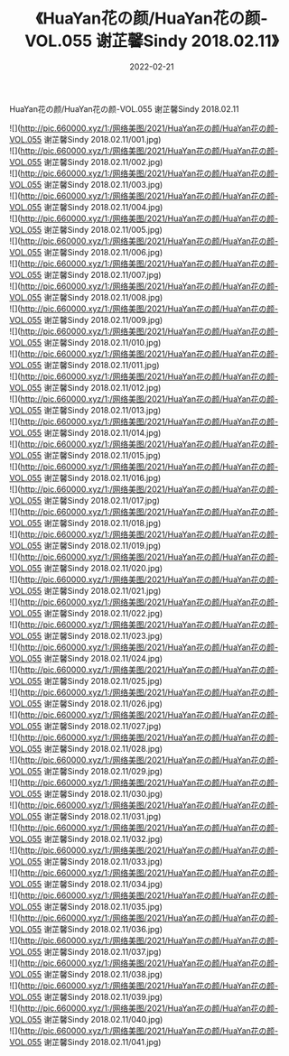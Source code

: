 ﻿---
layout: post
title:  《HuaYan花の颜/HuaYan花の颜-VOL.055 谢芷馨Sindy 2018.02.11》
date:   2022-02-21
img: http://pic.660000.xyz/1:/网络美图/2021/HuaYan花の颜/HuaYan花の颜-VOL.055 谢芷馨Sindy 2018.02.11/000.jpg
categories: [美女, 清纯, 唯美]
---

HuaYan花の颜/HuaYan花の颜-VOL.055 谢芷馨Sindy 2018.02.11

 ![](http://pic.660000.xyz/1:/网络美图/2021/HuaYan花の颜/HuaYan花の颜-VOL.055 谢芷馨Sindy 2018.02.11/001.jpg) <br>![](http://pic.660000.xyz/1:/网络美图/2021/HuaYan花の颜/HuaYan花の颜-VOL.055 谢芷馨Sindy 2018.02.11/002.jpg) <br>![](http://pic.660000.xyz/1:/网络美图/2021/HuaYan花の颜/HuaYan花の颜-VOL.055 谢芷馨Sindy 2018.02.11/003.jpg) <br>![](http://pic.660000.xyz/1:/网络美图/2021/HuaYan花の颜/HuaYan花の颜-VOL.055 谢芷馨Sindy 2018.02.11/004.jpg) <br>![](http://pic.660000.xyz/1:/网络美图/2021/HuaYan花の颜/HuaYan花の颜-VOL.055 谢芷馨Sindy 2018.02.11/005.jpg) <br>![](http://pic.660000.xyz/1:/网络美图/2021/HuaYan花の颜/HuaYan花の颜-VOL.055 谢芷馨Sindy 2018.02.11/006.jpg) <br>![](http://pic.660000.xyz/1:/网络美图/2021/HuaYan花の颜/HuaYan花の颜-VOL.055 谢芷馨Sindy 2018.02.11/007.jpg) <br>![](http://pic.660000.xyz/1:/网络美图/2021/HuaYan花の颜/HuaYan花の颜-VOL.055 谢芷馨Sindy 2018.02.11/008.jpg) <br>![](http://pic.660000.xyz/1:/网络美图/2021/HuaYan花の颜/HuaYan花の颜-VOL.055 谢芷馨Sindy 2018.02.11/009.jpg) <br>![](http://pic.660000.xyz/1:/网络美图/2021/HuaYan花の颜/HuaYan花の颜-VOL.055 谢芷馨Sindy 2018.02.11/010.jpg) <br>![](http://pic.660000.xyz/1:/网络美图/2021/HuaYan花の颜/HuaYan花の颜-VOL.055 谢芷馨Sindy 2018.02.11/011.jpg) <br>![](http://pic.660000.xyz/1:/网络美图/2021/HuaYan花の颜/HuaYan花の颜-VOL.055 谢芷馨Sindy 2018.02.11/012.jpg) <br>![](http://pic.660000.xyz/1:/网络美图/2021/HuaYan花の颜/HuaYan花の颜-VOL.055 谢芷馨Sindy 2018.02.11/013.jpg) <br>![](http://pic.660000.xyz/1:/网络美图/2021/HuaYan花の颜/HuaYan花の颜-VOL.055 谢芷馨Sindy 2018.02.11/014.jpg) <br>![](http://pic.660000.xyz/1:/网络美图/2021/HuaYan花の颜/HuaYan花の颜-VOL.055 谢芷馨Sindy 2018.02.11/015.jpg) <br>![](http://pic.660000.xyz/1:/网络美图/2021/HuaYan花の颜/HuaYan花の颜-VOL.055 谢芷馨Sindy 2018.02.11/016.jpg) <br>![](http://pic.660000.xyz/1:/网络美图/2021/HuaYan花の颜/HuaYan花の颜-VOL.055 谢芷馨Sindy 2018.02.11/017.jpg) <br>![](http://pic.660000.xyz/1:/网络美图/2021/HuaYan花の颜/HuaYan花の颜-VOL.055 谢芷馨Sindy 2018.02.11/018.jpg) <br>![](http://pic.660000.xyz/1:/网络美图/2021/HuaYan花の颜/HuaYan花の颜-VOL.055 谢芷馨Sindy 2018.02.11/019.jpg) <br>![](http://pic.660000.xyz/1:/网络美图/2021/HuaYan花の颜/HuaYan花の颜-VOL.055 谢芷馨Sindy 2018.02.11/020.jpg) <br>![](http://pic.660000.xyz/1:/网络美图/2021/HuaYan花の颜/HuaYan花の颜-VOL.055 谢芷馨Sindy 2018.02.11/021.jpg) <br>![](http://pic.660000.xyz/1:/网络美图/2021/HuaYan花の颜/HuaYan花の颜-VOL.055 谢芷馨Sindy 2018.02.11/022.jpg) <br>![](http://pic.660000.xyz/1:/网络美图/2021/HuaYan花の颜/HuaYan花の颜-VOL.055 谢芷馨Sindy 2018.02.11/023.jpg) <br>![](http://pic.660000.xyz/1:/网络美图/2021/HuaYan花の颜/HuaYan花の颜-VOL.055 谢芷馨Sindy 2018.02.11/024.jpg) <br>![](http://pic.660000.xyz/1:/网络美图/2021/HuaYan花の颜/HuaYan花の颜-VOL.055 谢芷馨Sindy 2018.02.11/025.jpg) <br>![](http://pic.660000.xyz/1:/网络美图/2021/HuaYan花の颜/HuaYan花の颜-VOL.055 谢芷馨Sindy 2018.02.11/026.jpg) <br>![](http://pic.660000.xyz/1:/网络美图/2021/HuaYan花の颜/HuaYan花の颜-VOL.055 谢芷馨Sindy 2018.02.11/027.jpg) <br>![](http://pic.660000.xyz/1:/网络美图/2021/HuaYan花の颜/HuaYan花の颜-VOL.055 谢芷馨Sindy 2018.02.11/028.jpg) <br>![](http://pic.660000.xyz/1:/网络美图/2021/HuaYan花の颜/HuaYan花の颜-VOL.055 谢芷馨Sindy 2018.02.11/029.jpg) <br>![](http://pic.660000.xyz/1:/网络美图/2021/HuaYan花の颜/HuaYan花の颜-VOL.055 谢芷馨Sindy 2018.02.11/030.jpg) <br>![](http://pic.660000.xyz/1:/网络美图/2021/HuaYan花の颜/HuaYan花の颜-VOL.055 谢芷馨Sindy 2018.02.11/031.jpg) <br>![](http://pic.660000.xyz/1:/网络美图/2021/HuaYan花の颜/HuaYan花の颜-VOL.055 谢芷馨Sindy 2018.02.11/032.jpg) <br>![](http://pic.660000.xyz/1:/网络美图/2021/HuaYan花の颜/HuaYan花の颜-VOL.055 谢芷馨Sindy 2018.02.11/033.jpg) <br>![](http://pic.660000.xyz/1:/网络美图/2021/HuaYan花の颜/HuaYan花の颜-VOL.055 谢芷馨Sindy 2018.02.11/034.jpg) <br>![](http://pic.660000.xyz/1:/网络美图/2021/HuaYan花の颜/HuaYan花の颜-VOL.055 谢芷馨Sindy 2018.02.11/035.jpg) <br>![](http://pic.660000.xyz/1:/网络美图/2021/HuaYan花の颜/HuaYan花の颜-VOL.055 谢芷馨Sindy 2018.02.11/036.jpg) <br>![](http://pic.660000.xyz/1:/网络美图/2021/HuaYan花の颜/HuaYan花の颜-VOL.055 谢芷馨Sindy 2018.02.11/037.jpg) <br>![](http://pic.660000.xyz/1:/网络美图/2021/HuaYan花の颜/HuaYan花の颜-VOL.055 谢芷馨Sindy 2018.02.11/038.jpg) <br>![](http://pic.660000.xyz/1:/网络美图/2021/HuaYan花の颜/HuaYan花の颜-VOL.055 谢芷馨Sindy 2018.02.11/039.jpg) <br>![](http://pic.660000.xyz/1:/网络美图/2021/HuaYan花の颜/HuaYan花の颜-VOL.055 谢芷馨Sindy 2018.02.11/040.jpg) <br>![](http://pic.660000.xyz/1:/网络美图/2021/HuaYan花の颜/HuaYan花の颜-VOL.055 谢芷馨Sindy 2018.02.11/041.jpg) <br>